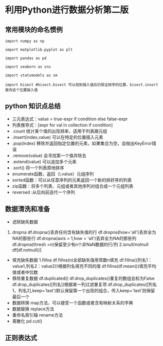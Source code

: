 # 利用Python进行数据分析第二版
## 常用模块的命名惯例
```
import numpy as np

import matplotlib.pyplot as plt

import pandas as pd

import seaborn as sns

import statsmodels as sm

import bisect #bisect.bisect 可以找到插入值后仍保证排序的位置，bisect.insort是向这个位置插入值
```
## python 知识点总结

- 三元表达式：value = true-expr if condition else false-expr
- 列表推导式：[expr for val in collection if condition]
- .count 统计某个值的出现频率，适用于列表跟元组
- .insert(index,value) 可以在特定的位置插入元素
- .pop(index) 移除并返回指定位置的元素，如果集合为空，会抛出KeyError错误
- .remove(value) 会寻找第一个值并除去
- .extend(value) 可以追加多个元素
- .sort() 将一个列表原地排序
- enumerate函数，返回（i,value）元组序列
- sorted函数：可以从任意序列的元素返回一个新的排好序的列表
- zip函数：将多个列表、元组或者其他序列对组合成一个元组列表
- reversed :从后向前迭代一个序列
## 数据清洗和准备
- 滤除缺失数据
1. dropna 
df.dropna()丢弃任何含有缺失值的行
df.dropna(how='all')丢弃全为NA的那些行
df.dropna(axis = 1,how = 'all')丢弃全为NA的那些列
df.dropna(thresh =n)保留至少有n个非NaN数据的行/列
2.isnull/notnull
df\[df.notnull()]
- 填充缺失数据
1.fillna
df.fillna(n)全部缺失值用常数n填充
df.fillna({列名1：value1,列名2：value2})根据列名填充不同的值
df.fillna(df.mean())填充平均值或者中位数
- 移除重复数据
df.duplicated()
df.drop_duplicates()重复的数组会标为False
df.drop_duplicates([列名])根据某一列过滤重复项
df.drop_duplicates(\[列名1，列名2],keep='last')默认保留第一个出现的组合，传入keep='last'则保留最后一个
- 数据转换
map方法，可以接受一个函数或者含有映射关系的字典
- 数据替换
replace方法
- 重命名索引轴
rename方法
- 离散化
pd.cut()
## 正则表达式
